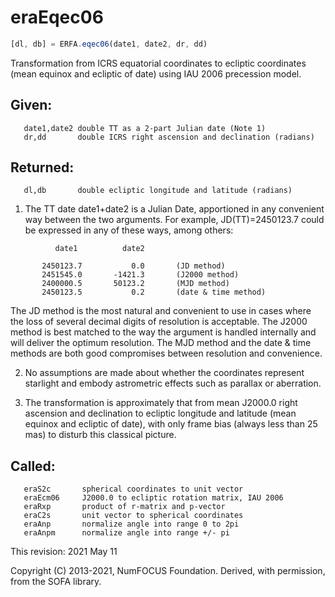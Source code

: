 # eraEqec06

```js
[dl, db] = ERFA.eqec06(date1, date2, dr, dd)
```

Transformation from ICRS equatorial coordinates to ecliptic
coordinates (mean equinox and ecliptic of date) using IAU 2006
precession model.

## Given:
```
   date1,date2 double TT as a 2-part Julian date (Note 1)
   dr,dd       double ICRS right ascension and declination (radians)
```

## Returned:
```
   dl,db       double ecliptic longitude and latitude (radians)
```

1) The TT date date1+date2 is a Julian Date, apportioned in any
   convenient way between the two arguments.  For example,
   JD(TT)=2450123.7 could be expressed in any of these ways,
   among others:

```
          date1          date2

       2450123.7           0.0       (JD method)
       2451545.0       -1421.3       (J2000 method)
       2400000.5       50123.2       (MJD method)
       2450123.5           0.2       (date & time method)
```

   The JD method is the most natural and convenient to use in
   cases where the loss of several decimal digits of resolution
   is acceptable.  The J2000 method is best matched to the way
   the argument is handled internally and will deliver the
   optimum resolution.  The MJD method and the date & time methods
   are both good compromises between resolution and convenience.

2) No assumptions are made about whether the coordinates represent
   starlight and embody astrometric effects such as parallax or
   aberration.

3) The transformation is approximately that from mean J2000.0 right
   ascension and declination to ecliptic longitude and latitude
   (mean equinox and ecliptic of date), with only frame bias (always
   less than 25 mas) to disturb this classical picture.

## Called:
```
   eraS2c       spherical coordinates to unit vector
   eraEcm06     J2000.0 to ecliptic rotation matrix, IAU 2006
   eraRxp       product of r-matrix and p-vector
   eraC2s       unit vector to spherical coordinates
   eraAnp       normalize angle into range 0 to 2pi
   eraAnpm      normalize angle into range +/- pi
```

This revision:  2021 May 11

Copyright (C) 2013-2021, NumFOCUS Foundation.
Derived, with permission, from the SOFA library.
